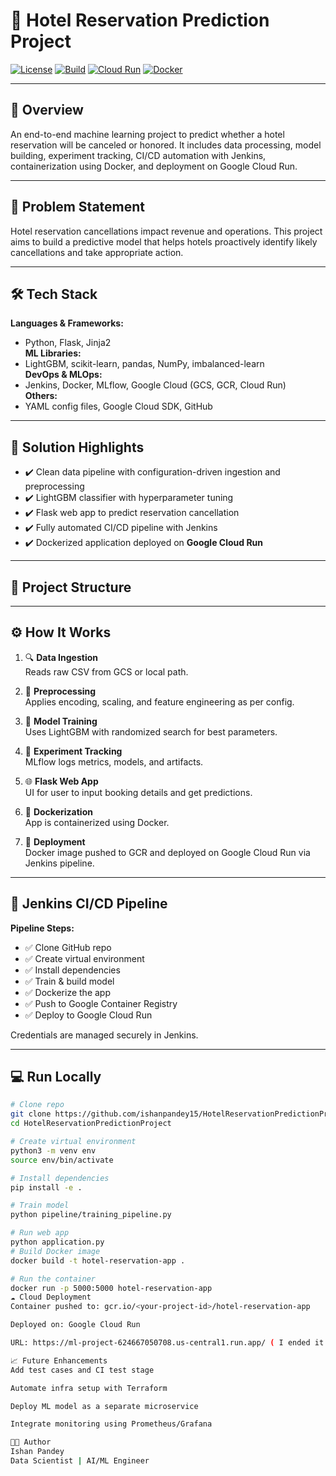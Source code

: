 # 🏨 Hotel Reservation Prediction Project

[![License](https://img.shields.io/badge/license-MIT-blue)](LICENSE)
[![Build](https://img.shields.io/badge/build-passing-brightgreen)]()
[![Cloud Run](https://img.shields.io/badge/GCP-Deployed-green)]()
[![Docker](https://img.shields.io/badge/Docker-Containerized-blue)]()

---

## 🚀 Overview

An end-to-end machine learning project to predict whether a hotel reservation will be canceled or honored. It includes data processing, model building, experiment tracking, CI/CD automation with Jenkins, containerization using Docker, and deployment on Google Cloud Run.

---

## 🎯 Problem Statement

Hotel reservation cancellations impact revenue and operations. This project aims to build a predictive model that helps hotels proactively identify likely cancellations and take appropriate action.

---

## 🛠 Tech Stack

**Languages & Frameworks:**  
- Python, Flask, Jinja2  
**ML Libraries:**  
- LightGBM, scikit-learn, pandas, NumPy, imbalanced-learn  
**DevOps & MLOps:**  
- Jenkins, Docker, MLflow, Google Cloud (GCS, GCR, Cloud Run)  
**Others:**  
- YAML config files, Google Cloud SDK, GitHub  

---

## 🧠 Solution Highlights

- ✔️ Clean data pipeline with configuration-driven ingestion and preprocessing  
- ✔️ LightGBM classifier with hyperparameter tuning  
- ✔️ Flask web app to predict reservation cancellation  
- ✔️ Fully automated CI/CD pipeline with Jenkins  
- ✔️ Dockerized application deployed on **Google Cloud Run**

---

## 📁 Project Structure


---

## ⚙️ How It Works

1. 🔍 **Data Ingestion**  
   Reads raw CSV from GCS or local path.

2. 🧹 **Preprocessing**  
   Applies encoding, scaling, and feature engineering as per config.

3. 🧠 **Model Training**  
   Uses LightGBM with randomized search for best parameters.

4. 🧪 **Experiment Tracking**  
   MLflow logs metrics, models, and artifacts.

5. 🌐 **Flask Web App**  
   UI for user to input booking details and get predictions.

6. 🐳 **Dockerization**  
   App is containerized using Docker.

7. 🚀 **Deployment**  
   Docker image pushed to GCR and deployed on Google Cloud Run via Jenkins pipeline.

---

## 🔄 Jenkins CI/CD Pipeline

**Pipeline Steps:**

- ✅ Clone GitHub repo  
- ✅ Create virtual environment  
- ✅ Install dependencies  
- ✅ Train & build model  
- ✅ Dockerize the app  
- ✅ Push to Google Container Registry  
- ✅ Deploy to Google Cloud Run

Credentials are managed securely in Jenkins.

---

## 💻 Run Locally

```bash
# Clone repo
git clone https://github.com/ishanpandey15/HotelReservationPredictionProject.git
cd HotelReservationPredictionProject

# Create virtual environment
python3 -m venv env
source env/bin/activate

# Install dependencies
pip install -e .

# Train model
python pipeline/training_pipeline.py

# Run web app
python application.py
# Build Docker image
docker build -t hotel-reservation-app .

# Run the container
docker run -p 5000:5000 hotel-reservation-app
☁️ Cloud Deployment
Container pushed to: gcr.io/<your-project-id>/hotel-reservation-app

Deployed on: Google Cloud Run

URL: https://ml-project-624667050708.us-central1.run.app/ ( I ended it to avoid charges ).

📈 Future Enhancements
Add test cases and CI test stage

Automate infra setup with Terraform

Deploy ML model as a separate microservice

Integrate monitoring using Prometheus/Grafana

👨‍💻 Author
Ishan Pandey
Data Scientist | AI/ML Engineer 
